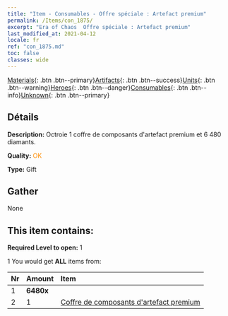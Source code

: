 ```yaml
---
title: "Item - Consumables - Offre spéciale : Artefact premium"
permalink: /Items/con_1875/
excerpt: "Era of Chaos  Offre spéciale : Artefact premium"
last_modified_at: 2021-04-12
locale: fr
ref: "con_1875.md"
toc: false
classes: wide
---
```

 [Materials](/fr/Items/){: .btn .btn--primary}[Artifacts](/fr/Items/Artifacts/){: .btn .btn--success}[Units](/fr/Items/Units/){: .btn .btn--warning}[Heroes](/fr/Items/Heroes/){: .btn .btn--danger}[Consumables](/fr/Items/Consumables/){: .btn .btn--info}[Unknown](/fr/Items/Unknown/){: .btn .btn--primary}

## Détails
 **Description:** Octroie 1 coffre de composants d'artefact premium et 6 480 diamants.

 **Quality:** <span style="color: #FF8C00">OK</span>

 **Type:** Gift

## Gather

  None

## This item contains:

 **Required Level to open:** 1

 1 You would get **ALL** items  from:

  | Nr | Amount |     Item    |
  |:---|:-------|:------------|
  | 1 |  **6480x** | <i class="fas fa-gem"/> |  | 
  | 2 | 1 | [Coffre de composants d'artefact premium](/fr/Items/con_1874/) | 

